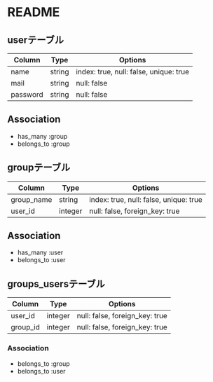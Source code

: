 # README

## userテーブル

|Column|Type|Options|
|------|----|-------|
|name|string|index: true, null: false, unique: true|
|mail|string|null: false|
|password|string|null: false|

## Association

- has_many :group
- belongs_to :group




## groupテーブル

|Column|Type|Options|
|------|----|-------|
|group_name|string|index: true, null: false, unique: true|
|user_id|integer|null: false, foreign_key: true|

## Association

- has_many :user
- belongs_to :user




## groups_usersテーブル

|Column|Type|Options|
|------|----|-------|
|user_id|integer|null: false, foreign_key: true|
|group_id|integer|null: false, foreign_key: true|

### Association
- belongs_to :group
- belongs_to :user